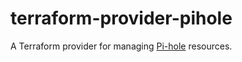 # terraform-provider-pihole

A Terraform provider for managing [Pi-hole](https://pi-hole.net/) resources. 
